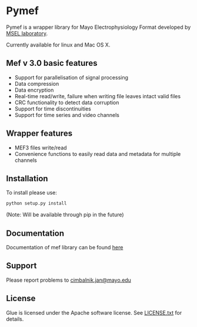Pymef
====

Pymef is a wrapper library for Mayo Electrophysiology Format developed by 
[MSEL laboratory](http://msel.mayo.edu/).

Currently available for linux and Mac OS X.

Mef v 3.0 basic features
------------------------

-   Support for parallelisation of signal processing
-   Data compression
-   Data encryption
-   Real-time read/write, failure when writing file leaves intact valid files
-   CRC functionality to detect data corruption
-   Support for time discontinuities
-   Support for time series and video channels

Wrapper features
----------------

-   MEF3 files write/read
-   Convenience functions to easily read data and metadata for multiple channels

Installation
------------

To install please use:
```bash
python setup.py install
```
(Note: Will be available through pip in the future)

Documentation
-------------

Documentation of mef library can be found [here](http://msel.mayo.edu/research.html)

Support
-------

Please report problems to cimbalnik.jan@mayo.edu

License
-------

Glue is licensed under the Apache software license. See [LICENSE.txt](./LICENSE.txt) for details.
